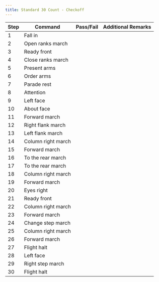 ```yaml
---
title: Standard 30 Count - Checkoff
---
```


| Step | Command            | Pass/Fail | Additional Remarks |
| ---- | ------------------ | --------- | ------------------ |
| 1    | Fall in            |           |                    |
| 2    | Open ranks march   |           |                    |
| 3    | Ready front        |           |                    |
| 4    | Close ranks march  |           |                    |
| 5    | Present arms       |           |                    |
| 6    | Order arms         |           |                    |
| 7    | Parade rest        |           |                    |
| 8    | Attention          |           |                    |
| 9    | Left face          |           |                    |
| 10   | About face         |           |                    |
| 11   | Forward march      |           |                    |
| 12   | Right flank march  |           |                    |
| 13   | Left flank march   |           |                    |
| 14   | Column right march |           |                    |
| 15   | Forward march      |           |                    |
| 16   | To the rear march  |           |                    |
| 17   | To the rear march  |           |                    |
| 18   | Column right march |           |                    |
| 19   | Forward march      |           |                    |
| 20   | Eyes right         |           |                    |
| 21   | Ready front        |           |                    |
| 22   | Column right march |           |                    |
| 23   | Forward march      |           |                    |
| 24   | Change step march  |           |                    |
| 25   | Column right march |           |                    |
| 26   | Forward march      |           |                    |
| 27   | Flight halt        |           |                    |
| 28   | Left face          |           |                    |
| 29   | Right step march   |           |                    |
| 30   | Flight halt        |           |                    |
